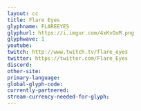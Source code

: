 ```yaml
---
layout: cc
title: Flare Eyes
glyphname: FLAREEYES
glyphurl: https://i.imgur.com/4xKvOxM.png
glyphwave: 1
youtube: 
twitch: http://www.twitch.tv/flare_eyes
twitter: https://twitter.com/Flare_Eyes
discord: 
other-site: 
primary-language: 
global-glyph-code: 
currently-partnered: 
stream-currency-needed-for-glyph: 
---
```


